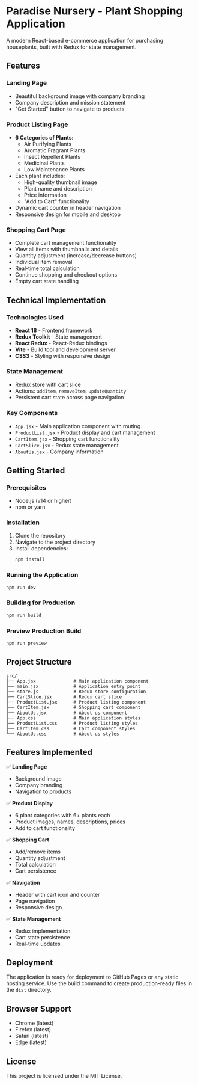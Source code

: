 # Paradise Nursery - Plant Shopping Application

A modern React-based e-commerce application for purchasing houseplants, built with Redux for state management.

## Features

### Landing Page
- Beautiful background image with company branding
- Company description and mission statement
- "Get Started" button to navigate to products

### Product Listing Page
- **6 Categories of Plants:**
  - Air Purifying Plants
  - Aromatic Fragrant Plants  
  - Insect Repellent Plants
  - Medicinal Plants
  - Low Maintenance Plants
- Each plant includes:
  - High-quality thumbnail image
  - Plant name and description
  - Price information
  - "Add to Cart" functionality
- Dynamic cart counter in header navigation
- Responsive design for mobile and desktop

### Shopping Cart Page
- Complete cart management functionality
- View all items with thumbnails and details
- Quantity adjustment (increase/decrease buttons)
- Individual item removal
- Real-time total calculation
- Continue shopping and checkout options
- Empty cart state handling

## Technical Implementation

### Technologies Used
- **React 18** - Frontend framework
- **Redux Toolkit** - State management
- **React Redux** - React-Redux bindings
- **Vite** - Build tool and development server
- **CSS3** - Styling with responsive design

### State Management
- Redux store with cart slice
- Actions: `addItem`, `removeItem`, `updateQuantity`
- Persistent cart state across page navigation

### Key Components
- `App.jsx` - Main application component with routing
- `ProductList.jsx` - Product display and cart management
- `CartItem.jsx` - Shopping cart functionality
- `CartSlice.jsx` - Redux state management
- `AboutUs.jsx` - Company information

## Getting Started

### Prerequisites
- Node.js (v14 or higher)
- npm or yarn

### Installation
1. Clone the repository
2. Navigate to the project directory
3. Install dependencies:
   ```bash
   npm install
   ```

### Running the Application
```bash
npm run dev
```

### Building for Production
```bash
npm run build
```

### Preview Production Build
```bash
npm run preview
```

## Project Structure
```
src/
├── App.jsx              # Main application component
├── main.jsx             # Application entry point
├── store.js             # Redux store configuration
├── CartSlice.jsx        # Redux cart slice
├── ProductList.jsx      # Product listing component
├── CartItem.jsx         # Shopping cart component
├── AboutUs.jsx          # About us component
├── App.css              # Main application styles
├── ProductList.css      # Product listing styles
├── CartItem.css         # Cart component styles
└── AboutUs.css          # About us styles
```

## Features Implemented

✅ **Landing Page**
- Background image
- Company branding
- Navigation to products

✅ **Product Display**
- 6 plant categories with 6+ plants each
- Product images, names, descriptions, prices
- Add to cart functionality

✅ **Shopping Cart**
- Add/remove items
- Quantity adjustment
- Total calculation
- Cart persistence

✅ **Navigation**
- Header with cart icon and counter
- Page navigation
- Responsive design

✅ **State Management**
- Redux implementation
- Cart state persistence
- Real-time updates

## Deployment

The application is ready for deployment to GitHub Pages or any static hosting service. Use the build command to create production-ready files in the `dist` directory.

## Browser Support
- Chrome (latest)
- Firefox (latest)
- Safari (latest)
- Edge (latest)

## License
This project is licensed under the MIT License.
